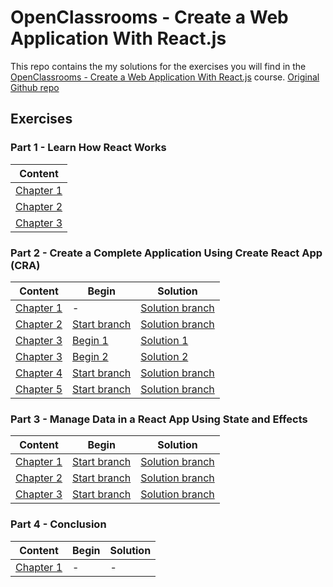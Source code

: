 # OpenClassrooms - Create a Web Application With React.js

This repo contains the my solutions for the exercises you will find in the 
[OpenClassrooms - Create a Web Application With React.js](https://openclassrooms.com/en/courses/7132446-create-a-web-application-with-react-js) course.
<a href="https://github.com/OpenClassrooms-Student-Center/7132446-React/tree/master">Original Github repo</a>

## Exercises

### Part 1 - Learn How React Works


| Content | 
| --- | 
| [Chapter 1](https://openclassrooms.com/en/courses/7132446-create-a-web-application-with-react-js/7132453-get-the-most-out-of-this-course) |
| [Chapter 2](https://openclassrooms.com/en/courses/7132446-create-a-web-application-with-react-js/7206291-understand-the-purpose-of-react-js) |
| [Chapter 3](https://openclassrooms.com/en/courses/7132446-create-a-web-application-with-react-js/7206436-write-modular-code-with-components-in-jsx) |

### Part 2 - Create a Complete Application Using Create React App (CRA)

| Content | Begin | Solution |
| --- | --- | --- |
| [Chapter 1](https://openclassrooms.com/en/courses/7132446-create-a-web-application-with-react-js/7206606-discover-create-react-app-cra) | - | [Solution branch](https://github.com/OpenClassrooms-Student-Center/7132446-React/tree/P2C1-Solution) |
| [Chapter 2](https://openclassrooms.com/en/courses/7132446-create-a-web-application-with-react-js/7207486-incorporate-style-and-assets-in-your-project) | [Start branch](https://github.com/OpenClassrooms-Student-Center/7132446-React/tree/P2C2-Begin) | [Solution branch](https://github.com/OpenClassrooms-Student-Center/7132446-React/tree/P2C2-Solution) |
| [Chapter 3](https://openclassrooms.com/en/courses/7132446-create-a-web-application-with-react-js/7207676-increase-your-efficiency-using-lists-and-conditional-rendering) | [Begin 1](https://github.com/OpenClassrooms-Student-Center/7132446-React/tree/P2C3-Begin-1) | [Solution 1](https://github.com/OpenClassrooms-Student-Center/7132446-React/tree/P2C3-Solution-1) |
| [Chapter 3](https://openclassrooms.com/en/courses/7132446-create-a-web-application-with-react-js/7207676-increase-your-efficiency-using-lists-and-conditional-rendering) | [Begin 2](https://github.com/OpenClassrooms-Student-Center/7132446-React/tree/P2C3-Begin-2) | [Solution 2](https://github.com/OpenClassrooms-Student-Center/7132446-React/tree/P2C3-Solution-2) |
| [Chapter 4](https://openclassrooms.com/en/courses/7132446-create-a-web-application-with-react-js/7207926-reuse-your-components-with-props) |  [Start branch](https://github.com/OpenClassrooms-Student-Center/7132446-React/tree/P2C4-Begin) | [Solution branch](https://github.com/OpenClassrooms-Student-Center/7132446-React/tree/P2C4-Solution) |
| [Chapter 5](https://openclassrooms.com/en/courses/7132446-create-a-web-application-with-react-js/7208166-interact-with-components-using-events) | [Start branch](https://github.com/OpenClassrooms-Student-Center/7132446-React/tree/P2C5-Begin) | [Solution branch](https://github.com/OpenClassrooms-Student-Center/7132446-React/tree/P2C5-Solution) |

### Part 3 - Manage Data in a React App Using State and Effects

| Content | Begin | Solution |
| --- | --- | --- |
| [Chapter 1](https://openclassrooms.com/en/courses/7132446-create-a-web-application-with-react-js/7208636-set-up-your-local-state-with-usestate)  | [Start branch](https://github.com/OpenClassrooms-Student-Center/7132446-React/tree/P3C1-Begin) | [Solution branch](https://github.com/OpenClassrooms-Student-Center/7132446-React/tree/P3C1-Solution) |
| [Chapter 2](https://openclassrooms.com/en/courses/7132446-create-a-web-application-with-react-js/7208826-share-state-between-different-components) | [Start branch](https://github.com/OpenClassrooms-Student-Center/7132446-React/tree/P3C2-Begin) | [Solution branch](https://github.com/OpenClassrooms-Student-Center/7132446-React/tree/P3C2-Solution) |
| [Chapter 3](https://openclassrooms.com/en/courses/7132446-create-a-web-application-with-react-js/7209016-trigger-effects-with-useeffect)             | [Start branch](https://github.com/OpenClassrooms-Student-Center/7132446-React/tree/P3C3-Begin) | [Solution branch](https://github.com/OpenClassrooms-Student-Center/7132446-React/tree/P3C3-Solution) |

### Part 4 - Conclusion

| Content | Begin | Solution |
| --- | --- | --- |
| [Chapter 1](https://openclassrooms.com/en/courses/7132446-create-a-web-application-with-react-js/7209811-review-what-you-ve-learned) | - | - |
